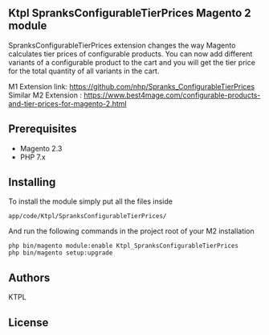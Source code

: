 ## Ktpl SpranksConfigurableTierPrices Magento 2 module

SpranksConfigurableTierPrices extension changes the way Magento calculates tier prices of configurable products. You can now add different variants of a configurable product to the cart and you will get the tier price for the total quantity of all variants in the cart.

M1 Extension link: https://github.com/nhp/Spranks_ConfigurableTierPrices
Similar M2 Extension : https://www.best4mage.com/configurable-products-and-tier-prices-for-magento-2.html

## Prerequisites

* Magento 2.3
* PHP 7.x


## Installing

To install the module simply put all the files inside 

```
app/code/Ktpl/SpranksConfigurableTierPrices/

```

And run the following commands in the project root of your M2 installation

```
php bin/magento module:enable Ktpl_SpranksConfigurableTierPrices
php bin/magento setup:upgrade

```

## Authors
  KTPL


## License
